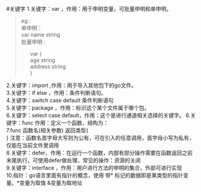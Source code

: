 #关键字
1.关键字：var ，作用：用于申明变量，可批量申明和单申明。
> eg :<br>
>   单申明：<br>var name string  <br>批量申明 :<ol>
> var (<br>
> age string <br> 
> address string <br>)

2.关键字：import ,作用：用于导入其他包下的go文件。</br>
3.关键字：if else  ，作用：条件判断语句。</br>
4.关键字：switch case default   条件判断语句</br>
5.关键字：package ，作用：标识这个某个文件属于哪个包。</br>
6.关键字：select case default，作用：这个是进行通道相关选择的关键字。
6.关键字：func 作用：定义一个函数，结构为：<br>
7.func 函数名(相关参数) 返回类型{<br>} 注意：函数名首字母大写则为公有，可在引入的任意调用，首字母小写为私有，仅能在当前文件里调用</br>
8.关键字：defer，作用：在运行一个函数，内部有部分操作需要在函数返回之前末尾执行，可使用defer做处理，常见的操作：资源的关闭</br>
9.关键字：interface ，作用：用户进行方法的申明的集合，外部可进行实现</br>
10.指针：go语言里面有指针的概念，使用 带* 标记的数据即是某类型的指针变量。*变量为取值 &变量为取地址</br>